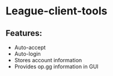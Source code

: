 # League-client-tools

## Features:
- Auto-accept
- Auto-login
- Stores account information
- Provides op.gg information in GUI
